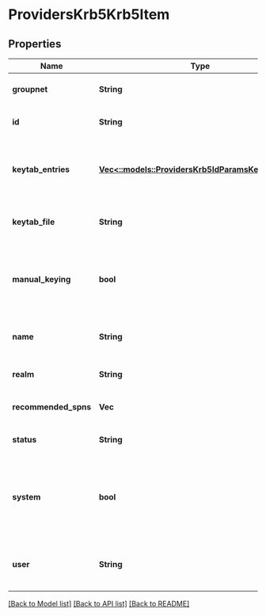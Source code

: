 # ProvidersKrb5Krb5Item

## Properties
Name | Type | Description | Notes
------------ | ------------- | ------------- | -------------
**groupnet** | **String** | Groupnet identifier. | [optional] [default to null]
**id** | **String** | Specifies the Kerberos provider ID. | [optional] [default to null]
**keytab_entries** | [**Vec<::models::ProvidersKrb5IdParamsKeytabEntry>**](ProvidersKrb5IdParamsKeytabEntry.md) | Specifies the key information for the Kerberos SPNs. | [optional] [default to null]
**keytab_file** | **String** | Specifies the path to a keytab file to import. | [optional] [default to null]
**manual_keying** | **bool** | If true, keys are managed manually. If false, keys are managed through kadmin. | [optional] [default to null]
**name** | **String** | Specifies the Kerberos provider name. | [optional] [default to null]
**realm** | **String** | Specifies the name of realm. | [optional] [default to null]
**recommended_spns** | **Vec<String>** | Specifies the recommended SPNs. | [optional] [default to null]
**status** | **String** | Specifies the status of the provider. | [optional] [default to null]
**system** | **bool** | If true, indicates that this provider instance was created by OneFS and cannot be removed | [optional] [default to null]
**user** | **String** | Specifies the name of the user that performs kadmin tasks. | [optional] [default to null]

[[Back to Model list]](../README.md#documentation-for-models) [[Back to API list]](../README.md#documentation-for-api-endpoints) [[Back to README]](../README.md)


